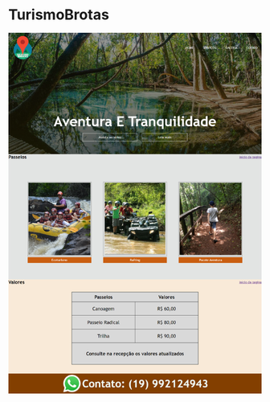# TurismoBrotas


![Prototipagem](https://github.com/VagnerSenac/TurismoBrotas/blob/main/Prototipagem.png)
